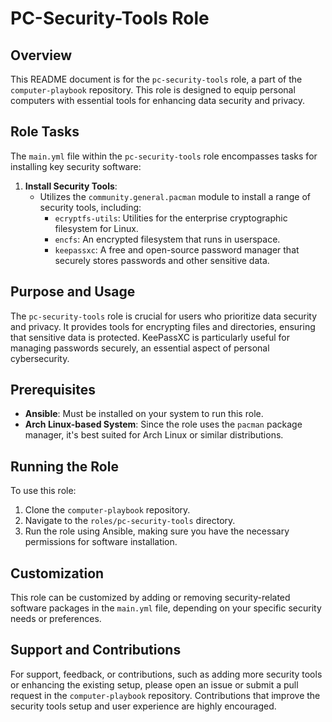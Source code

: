 # PC-Security-Tools Role

## Overview
This README document is for the `pc-security-tools` role, a part of the `computer-playbook` repository. This role is designed to equip personal computers with essential tools for enhancing data security and privacy.

## Role Tasks
The `main.yml` file within the `pc-security-tools` role encompasses tasks for installing key security software:

1. **Install Security Tools**:
   - Utilizes the `community.general.pacman` module to install a range of security tools, including:
     - `ecryptfs-utils`: Utilities for the enterprise cryptographic filesystem for Linux.
     - `encfs`: An encrypted filesystem that runs in userspace.
     - `keepassxc`: A free and open-source password manager that securely stores passwords and other sensitive data.

## Purpose and Usage
The `pc-security-tools` role is crucial for users who prioritize data security and privacy. It provides tools for encrypting files and directories, ensuring that sensitive data is protected. KeePassXC is particularly useful for managing passwords securely, an essential aspect of personal cybersecurity.

## Prerequisites
- **Ansible**: Must be installed on your system to run this role.
- **Arch Linux-based System**: Since the role uses the `pacman` package manager, it's best suited for Arch Linux or similar distributions.

## Running the Role
To use this role:
1. Clone the `computer-playbook` repository.
2. Navigate to the `roles/pc-security-tools` directory.
3. Run the role using Ansible, making sure you have the necessary permissions for software installation.

## Customization
This role can be customized by adding or removing security-related software packages in the `main.yml` file, depending on your specific security needs or preferences.

## Support and Contributions
For support, feedback, or contributions, such as adding more security tools or enhancing the existing setup, please open an issue or submit a pull request in the `computer-playbook` repository. Contributions that improve the security tools setup and user experience are highly encouraged.